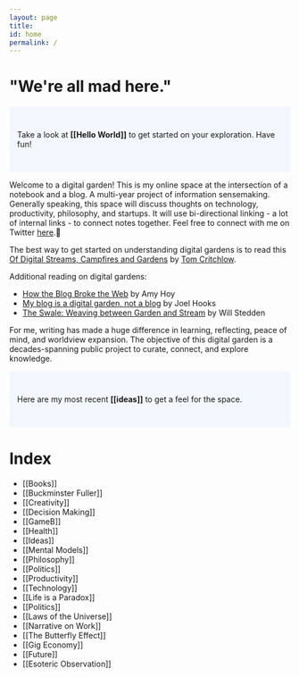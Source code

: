 ```yaml
---
layout: page
title:
id: home
permalink: /
---
```

# "We're all mad here."

<p style="padding: 3em 1em; background: #f5f7ff; border-radius: 4px;">
  Take a look at <span style="font-weight: bold">[[Hello World]]</span> to get started on your exploration. Have fun!
</p>

Welcome to a digital garden! This is my online space at the intersection of a notebook and a blog. A multi-year project of information sensemaking. Generally speaking, this space will discuss thoughts on technology, productivity, philosophy, and startups. It will use bi-directional linking - a lot of internal links - to connect notes together. Feel free to connect with me on Twitter [here](https://twitter.com/brandonspiess).👋

The best way to get started on understanding digital gardens is to read this [Of Digital Streams, Campfires and Gardens](https://tomcritchlow.com/2018/10/10/of-gardens-and-wikis/) by [Tom Critchlow](https://tomcritchlow.com/).

Additional reading on digital gardens:

- [How the Blog Broke the Web](https://stackingthebricks.com/how-blogs-broke-the-web/) by Amy Hoy
- [My blog is a digital garden, not a blog](https://joelhooks.com/digital-garden) by Joel Hooks
- [The Swale: Weaving between Garden and Stream](https://bonkerfield.org/2020/05/swale-garden-stream/) by Will Stedden

For me, writing has made a huge difference in learning, reflecting, peace of mind, and worldview expansion. The objective of this digital garden is a decades-spanning public project to curate, connect, and explore knowledge.

<p style="padding: 3em 1em; background: #f5f7ff; border-radius: 4px;">
  Here are my most recent <span style="font-weight: bold">[[ideas]]</span> to get a feel for the space.
 </p>

# Index
  - [[Books]]
  - [[Buckminster Fuller]]
  - [[Creativity]]
  - [[Decision Making]]
  - [[GameB]]
  - [[Health]]
  - [[Ideas]]
  - [[Mental Models]]
  - [[Philosophy]]
  - [[Politics]]
  - [[Productivity]]
  - [[Technology]]
  - [[Life is a Paradox]]
  - [[Politics]]
  - [[Laws of the Universe]]
  - [[Narrative on Work]]
  - [[The Butterfly Effect]]
  - [[Gig Economy]]
  - [[Future]]
  - [[Esoteric Observation]]


<style>
  .wrapper {
    max-width: 46em;
  }
</style>
